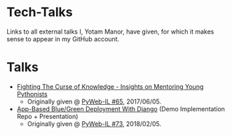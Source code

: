 # Tech-Talks
Links to all external talks I, Yotam Manor, have given, for which it makes sense to appear in my GitHub account.

# Talks
- [Fighting The Curse of Knowledge - Insights on Mentoring Young Pythonists](http://slides.com/yotammanor/fighting-the-curse-of-knowledge)
  - Originally given @ [PyWeb-IL #65](https://www.meetup.com/PyWeb-IL/events/239963272/), 2017/06/05.
- [App-Based Blue/Green Deployment With Django](https://github.com/yotammanor/bluegreenbooks) (Demo Implementation Repo + Presentation)
  - Originally given @ [PyWeb-IL #73](https://www.meetup.com/PyWeb-IL/events/246639354/), 2018/02/05. 
